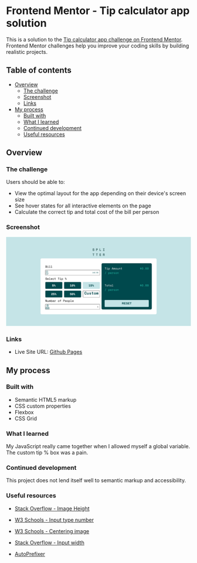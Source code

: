 # Frontend Mentor - Tip calculator app solution

This is a solution to the [Tip calculator app challenge on Frontend Mentor](https://www.frontendmentor.io/challenges/tip-calculator-app-ugJNGbJUX). Frontend Mentor challenges help you improve your coding skills by building realistic projects.

## Table of contents

- [Overview](#overview)
  - [The challenge](#the-challenge)
  - [Screenshot](#screenshot)
  - [Links](#links)
- [My process](#my-process)
  - [Built with](#built-with)
  - [What I learned](#what-i-learned)
  - [Continued development](#continued-development)
  - [Useful resources](#useful-resources)

## Overview

### The challenge

Users should be able to:

- View the optimal layout for the app depending on their device's screen size
- See hover states for all interactive elements on the page
- Calculate the correct tip and total cost of the bill per person

### Screenshot

![](./splitter.png)

### Links

- Live Site URL: [Github Pages]()

## My process

### Built with

- Semantic HTML5 markup
- CSS custom properties
- Flexbox
- CSS Grid

### What I learned

My JavaScript really came together when I allowed myself a global variable.  The custom tip % box was a pain.  

### Continued development

This project does not lend itself well to semantic markup and accessibility.

### Useful resources

- [Stack Overflow - Image Height](https://stackoverflow.com/questions/40894381/image-height-inside-flexbox-not-working-in-chrome)

- [W3 Schools - Input type number](https://www.w3schools.com/howto/howto_css_hide_arrow_number.asp)

- [W3 Schools - Centering image](https://www.w3schools.com/howto/howto_css_image_center.asp)

- [Stack Overflow - Input width](https://stackoverflow.com/questions/17302794/how-to-set-an-input-width-to-match-the-placeholder-text-width)

- [AutoPrefixer](https://autoprefixer.github.io/)
